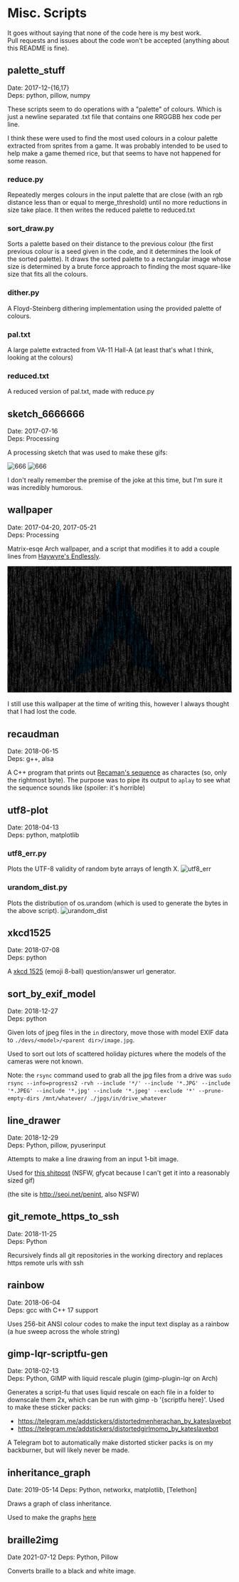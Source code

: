 # Misc. Scripts
It goes without saying that none of the code here is my best work.  
Pull requests and issues about the code won't be accepted (anything about this
README is fine).

## palette_stuff
Date: 2017-12-{16,17}  
Deps: python, pillow, numpy

These scripts seem to do operations with a "palette" of colours.  Which is just
a newline separated .txt file that contains one RRGGBB hex code per line.

I think these were used to find the most used colours in a colour palette
extracted from sprites from a game.  It was probably intended to be used to help
make a game themed rice, but that seems to have not happened for some reason.

### reduce.py
Repeatedly merges colours in the input palette that are close (with an rgb
distance less than or equal to merge_threshold) until no more reductions in size
take place. It then writes the reduced palette to reduced.txt

### sort_draw.py
Sorts a palette based on their distance to the previous colour (the first
previous colour is a seed given in the code, and it determines the look of the
sorted palette). It draws the sorted palette to a rectangular image whose size
is determined by a brute force approach to finding the most square-like size
that fits all the colours.

### dither.py
A Floyd-Steinberg dithering implementation using the provided palette of
colours.

### pal.txt
A large palette extracted from VA-11 Hall-A (at least that's what I think,
looking at the colours)

### reduced.txt
A reduced version of pal.txt, made with reduce.py


## sketch_6666666
Date: 2017-07-16  
Deps: Processing

A processing sketch that was used to make these gifs:

![666](https://user-images.githubusercontent.com/13610073/50427128-60055180-08a8-11e9-83ae-ba2ebe222f1e.gif)
![666](https://user-images.githubusercontent.com/13610073/50427131-685d8c80-08a8-11e9-92db-aac9a5716c82.gif)

I don't really remember the premise of the joke at this time, but I'm sure it was incredibly humorous.


## wallpaper
Date: 2017-04-20, 2017-05-21  
Deps: Processing

Matrix-esqe Arch wallpaper, and a script that modifies it to add a couple lines
from [Haywyre's Endlessly](http://www.youtube.com/watch?v=MV9-VMLsNCI).

![wallpaper](https://github.com/udf/misc_scripts/raw/master/wallpaper/modifyWallpaper/data/wallpaper.png)

I still use this wallpaper at the time of writing this, however I always thought that I had lost the code.


## recaudman
Date: 2018-06-15  
Deps: g++, alsa

A C++ program that prints out [Recaman's sequence](https://oeis.org/A005132) as
charactes (so, only the rightmost byte). The purpose was to pipe its output to
`aplay` to see what the sequence sounds like (spoiler: it's horrible)


## utf8-plot
Date: 2018-04-13  
Deps: python, matplotlib

### utf8_err.py
Plots the UTF-8 validity of random byte arrays of length X.
![utf8_err](https://user-images.githubusercontent.com/13610073/50427294-baa0ac80-08ac-11e9-8015-6289ab050177.png)

### urandom_dist.py
Plots the distribution of os.urandom (which is used to generate the bytes in the
above script).
![urandom_dist](https://user-images.githubusercontent.com/13610073/50427296-bc6a7000-08ac-11e9-99c7-19da62dc0e8c.png)


## xkcd1525
Date: 2018-07-08  
Deps: python

A [xkcd 1525](https://xkcd.com/1525) (emoji 8-ball) question/answer url generator.


## sort_by_exif_model
Date: 2018-12-27  
Deps: python

Given lots of jpeg files in the `in` directory, move those with model EXIF data
to `./devs/<model>/<parent dir>/image.jpg`.

Used to sort out lots of scattered holiday pictures where the models of the
cameras were not known.

Note: the `rsync` command used to grab all the jpg files from a drive was `sudo
rsync --info=progress2 -rvh --include '*/' --include '*.JPG' --include '*.JPEG'
--include '*.jpg' --include '*.jpeg' --exclude '*' --prune-empty-dirs
/mnt/whatever/ ./jpgs/in/drive_whatever`


## line_drawer
Date: 2018-12-29  
Deps: Python, pillow, pyuserinput

Attempts to make a line drawing from an input 1-bit image.

Used for [this
shitpost](https://giant.gfycat.com/VastAmusedAfricanharrierhawk.webm) (NSFW,
gfycat because I can't get it into a reasonably sized gif)

(the site is http://seoi.net/penint, also NSFW)


## git_remote_https_to_ssh
Date: 2018-11-25  
Deps: Python

Recursively finds all git repositories in the working directory and replaces
https remote urls with ssh


## rainbow
Date: 2018-06-04  
Deps: gcc with C++ 17 support

Uses 256-bit ANSI colour codes to make the input text display as a rainbow (a
hue sweep across the whole string)


## gimp-lqr-scriptfu-gen
Date: 2018-02-13  
Deps: Python, GIMP with liquid rescale plugin (gimp-plugin-lqr on Arch)

Generates a script-fu that uses liquid rescale on each file in a folder to
downscale them 2x, which can be run with gimp -b '{scriptfu here}'. Used to make
these sticker packs:

- https://telegram.me/addstickers/distortedmenherachan_by_kateslavebot
- https://telegram.me/addstickers/distortedgirlmomo_by_kateslavebot

A Telegram bot to automatically make distorted sticker packs is on my
backburner, but will likely never be made.


## inheritance_graph
Date: 2019-05-14
Deps: Python, networkx, matplotlib, [Telethon]

Draws a graph of class inheritance.

Used to make the graphs [here](https://t.me/VSchat/113393)


## braille2img
Date 2021-07-12
Deps: Python, Pillow

Converts braille to a black and white image.